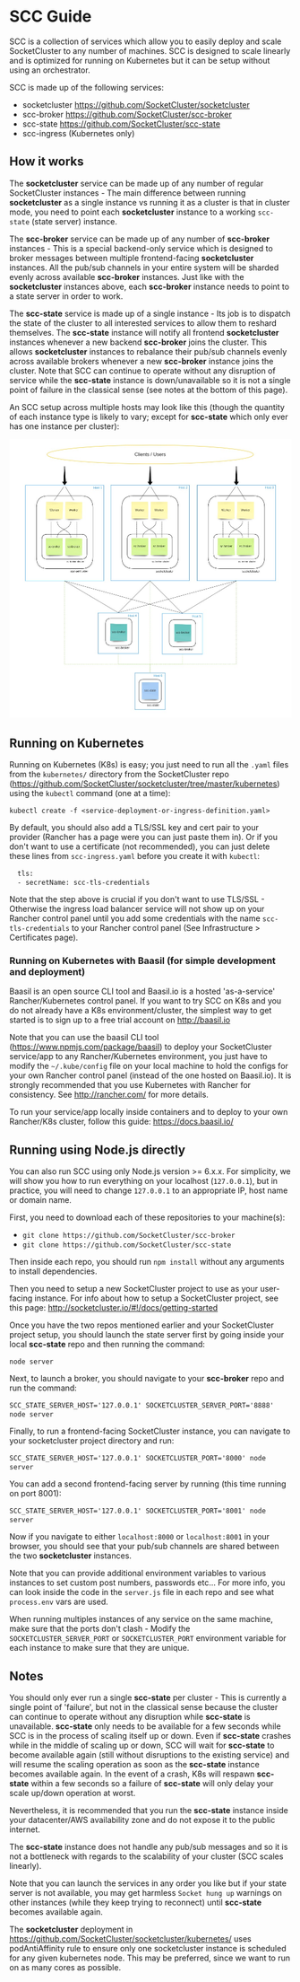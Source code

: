 # SCC Guide

SCC is a collection of services which allow you to easily deploy and scale SocketCluster to any number of machines.
SCC is designed to scale linearly and is optimized for running on Kubernetes but it can be setup without using an orchestrator.

SCC is made up of the following services:

- socketcluster https://github.com/SocketCluster/socketcluster
- scc-broker https://github.com/SocketCluster/scc-broker
- scc-state https://github.com/SocketCluster/scc-state
- scc-ingress (Kubernetes only)

## How it works

The **socketcluster** service can be made up of any number of regular SocketCluster instances - The main difference between running **socketcluster** as a single instance vs running it as a cluster is
that in cluster mode, you need to point each **socketcluster** instance to a working `scc-state` (state server) instance.

The **scc-broker** service can be made up of any number of **scc-broker** instances - This is a special backend-only service which is designed to broker
messages between multiple frontend-facing **socketcluster** instances. All the pub/sub channels in your entire system will be sharded evenly across available **scc-broker** instances.
Just like with the **socketcluster** instances above, each **scc-broker** instance needs to point to a state server in order to work.

The **scc-state** service is made up of a single instance - Its job is to dispatch the state of the cluster to all interested services to allow them to reshard themselves. The **scc-state** instance will notify all frontend **socketcluster** instances whenever a new backend **scc-broker** joins the cluster. This allows **socketcluster** instances to rebalance their pub/sub channels evenly across available brokers whenever a new **scc-broker** instance joins the cluster.
Note that SCC can continue to operate without any disruption of service while the **scc-state** instance is down/unavailable so it is not a single point of failure in the classical sense (see notes at the bottom of this page).


An SCC setup across multiple hosts may look like this (though the quantity of each instance type is likely to vary; except for **scc-state** which only ever has one instance per cluster):

<img alt="SCC diagram" src="assets/scc-diagram.jpg" title="SCC diagram" />

## Running on Kubernetes

Running on Kubernetes (K8s) is easy; you just need to run all the `.yaml` files from the `kubernetes/` directory from the SocketCluster repo (https://github.com/SocketCluster/socketcluster/tree/master/kubernetes) using the `kubectl` command (one at a time):

```
kubectl create -f <service-deployment-or-ingress-definition.yaml>
```

By default, you should also add a TLS/SSL key and cert pair to your provider (Rancher has a page were you can just paste them in).
Or if you don't want to use a certificate (not recommended), you can just delete these lines from `scc-ingress.yaml` before you create it with `kubectl`:

```
  tls:
  - secretName: scc-tls-credentials
```

Note that the step above is crucial if you don't want to use TLS/SSL - Otherwise the ingress load balancer service will not show up on your Rancher control panel until you add some credentials with the name `scc-tls-credentials` to your Rancher control panel (See Infrastructure &gt; Certificates page).

### Running on Kubernetes with Baasil (for simple development and deployment)

Baasil is an open source CLI tool and Baasil.io is a hosted 'as-a-service' Rancher/Kubernetes control panel.
If you want to try SCC on K8s and you do not already have a K8s environment/cluster, the simplest way to get started is to sign up to a free trial account on http://baasil.io

Note that you can use the baasil CLI tool (https://www.npmjs.com/package/baasil) to deploy your SocketCluster service/app to any Rancher/Kubernetes environment, you just have to modify the `~/.kube/config` file on your local machine to hold the configs for your own Rancher control panel (instead of the one hosted on Baasil.io).
It is strongly recommended that you use Kubernetes with Rancher for consistency. See http://rancher.com/ for more details.

To run your service/app locally inside containers and to deploy to your own Rancher/K8s cluster, follow this guide: https://docs.baasil.io/

## Running using Node.js directly

You can also run SCC using only Node.js version >= 6.x.x.
For simplicity, we will show you how to run everything on your localhost (`127.0.0.1`), but in practice, you will need to change `127.0.0.1` to an appropriate IP, host name or domain name.

First, you need to download each of these repositories to your machine(s):

- `git clone https://github.com/SocketCluster/scc-broker`
- `git clone https://github.com/SocketCluster/scc-state`

Then inside each repo, you should run `npm install` without any arguments to install dependencies.

Then you need to setup a new SocketCluster project to use as your user-facing instance. For info about how to setup a SocketCluster project, see this page: http://socketcluster.io/#!/docs/getting-started

Once you have the two repos mentioned earlier and your SocketCluster project setup, you should launch the state server first by
going inside your local **scc-state** repo and then running the command:

```
node server
```

Next, to launch a broker, you should navigate to your **scc-broker** repo and run the command:

```
SCC_STATE_SERVER_HOST='127.0.0.1' SOCKETCLUSTER_SERVER_PORT='8888' node server
```

Finally, to run a frontend-facing SocketCluster instance, you can navigate to your socketcluster project directory and run:

```
SCC_STATE_SERVER_HOST='127.0.0.1' SOCKETCLUSTER_PORT='8000' node server
```

You can add a second frontend-facing server by running (this time running on port 8001):

```
SCC_STATE_SERVER_HOST='127.0.0.1' SOCKETCLUSTER_PORT='8001' node server
```
Now if you navigate to either `localhost:8000` or `localhost:8001` in your browser, you should see that your pub/sub channels are shared between the two **socketcluster** instances.

Note that you can provide additional environment variables to various instances to set custom post numbers, passwords etc...
For more info, you can look inside the code in the `server.js` file in each repo and see what `process.env` vars are used.

When running multiples instances of any service on the same machine, make sure that the ports don't clash  - Modify the `SOCKETCLUSTER_SERVER_PORT` or `SOCKETCLUSTER_PORT` environment variable for each instance to make sure that they are unique.

## Notes

You should only ever run a single **scc-state** per cluster - This is currently a single point of 'failure', but not in the classical sense because the cluster can
continue to operate without any disruption while **scc-state** is unavailable. **scc-state** only needs to be available for a few seconds while SCC is
in the process of scaling itself up or down. Even if **scc-state** crashes while in the middle of scaling up or down, SCC will wait for **scc-state** to become available again (still without disruptions to the existing service) and will resume the scaling operation as soon as the **scc-state** instance becomes available again.
In the event of a crash, K8s will respawn **scc-state** within a few seconds so a failure of **scc-state** will only delay your scale up/down operation at worst.

Nevertheless, it is recommended that you run the **scc-state** instance inside your datacenter/AWS availability zone and do not expose it to the public internet.

The **scc-state** instance does not handle any pub/sub messages and so it is not a bottleneck with regards to the scalability of your cluster (SCC scales linearly).

Note that you can launch the services in any order you like but if your state server is not available, you may get harmless `Socket hung up` warnings on other instances (while they keep trying to reconnect) until **scc-state** becomes available again.

The **socketcluster** deployment in https://github.com/SocketCluster/socketcluster/kubernetes/ uses podAntiAffinity rule to ensure only one socketcluster instance is scheduled for any given kubernetes node. This may be preferred, since we want to run on as many cores as possible.

